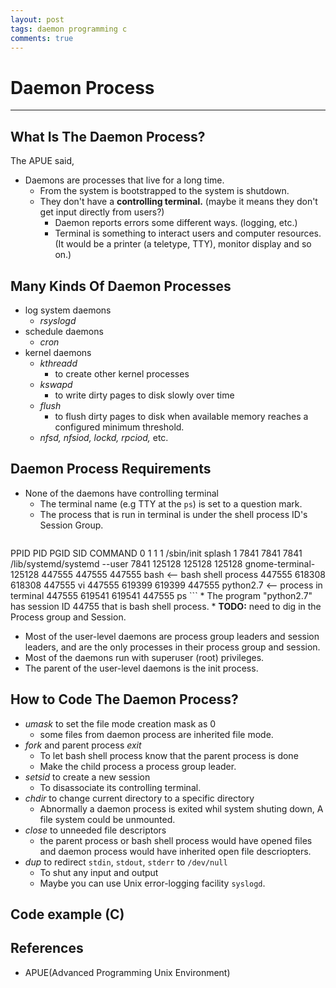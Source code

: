 ```yaml
---
layout: post
tags: daemon programming c
comments: true
---
```


# Daemon Process

---

## What Is The Daemon Process?

The APUE said,
* Daemons are processes that live for a long time.
  * From the system is bootstrapped to the system is shutdown.
  * They don't have a **controlling terminal.**
    (maybe it means they don't get input directly from users?)
    * Daemon reports errors some different ways. (logging, etc.)
    * Terminal is something to interact users and computer resources.
      (It would be a printer (a teletype, TTY), monitor display and so on.)


## Many Kinds Of Daemon Processes

* log system daemons
  * *rsyslogd*
* schedule daemons
  * *cron*
* kernel daemons
  * *kthreadd*
    * to create other kernel processes
  * *kswapd*
    * to write dirty pages to disk slowly over time
  * *flush*
    * to flush dirty pages to disk when available memory reaches a configured minimum threshold.
  * *nfsd, nfsiod, lockd, rpciod,* etc.

## Daemon Process Requirements

* None of the daemons have controlling terminal
  * The terminal name (e.g TTY at the `ps`) is set to a question mark.
  * The process that is run in terminal is under the shell process ID's Session Group.
    ```
 PPID     PID    PGID     SID   COMMAND
 0       1       1       1      /sbin/init splash
 1       7841    7841    7841   /lib/systemd/systemd --user
 7841    125128  125128  125128 gnome-terminal-
 125128  447555  447555  447555 bash                        <-- bash shell process
 447555  618308  618308  447555 vi
 447555  619399  619399  447555 python2.7                   <-- process in terminal
 447555  619541  619541  447555 ps
    ```
    * The program "python2.7" has session ID 44755 that is bash shell process. 
    * **TODO:** need to dig in the Process group and Session.
* Most of the user-level daemons are process group leaders and session leaders, and are the only
  processes in their process group and session.
* Most of the daemons run with superuser (root) privileges.
* The parent of the user-level daemons is the init process.


## How to Code The Daemon Process?

* *umask* to set the file mode creation mask as 0
  * some files from daemon process are inherited file mode.
* *fork* and parent process *exit*
  * To let bash shell process know that the parent process is done
  * Make the child process a process group leader.
* *setsid* to create a new session
  * To disassociate its controlling terminal.
* *chdir* to change current directory to a specific directory
  * Abnormally a daemon process is exited whil system shuting down, A file system could be unmounted.
* *close* to unneeded file descriptors
  * the parent process or bash shell process would have opened files and daemon process would have
    inherited open file descriopters.
* *dup* to redirect `stdin`, `stdout`, `stderr` to `/dev/null`
  * To shut any input and output
  * Maybe you can use Unix error-logging facility `syslogd`.


## Code example (C)


## References

* APUE(Advanced Programming Unix Environment)
